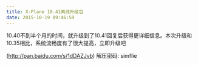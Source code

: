 ```yaml
---
title: X-Plane 10.41离线升级包
date: 2015-10-19 09:46:59
---
```





10.40不到半个月的时间，就升级到了10.41回复后获得更详细信息。本次升级和10.35相比，系统流畅度有了很大提高，立即升级吧



(http://pan.baidu.com/s/1dDAZJvb)
解压密码: simflie






